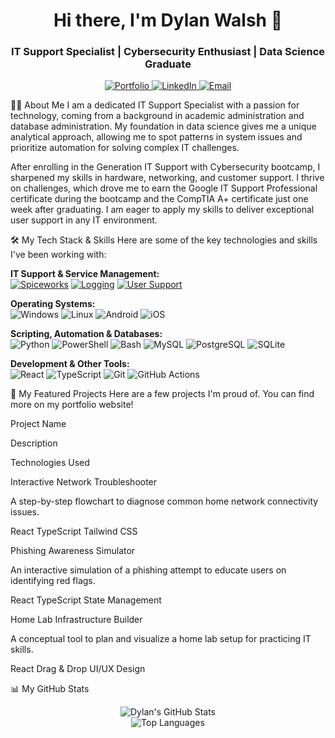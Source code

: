 <!--
Hi Dylan! To use this, create a new repository on GitHub with the exact name "dylanwalsh-ie".
GitHub will let you know it's a special repository.
Then, simply copy and paste all of this code into the README.md file in that new repository and commit it.
Voila! You'll have a shiny new profile page.
-->

<div align="center">
<h1 align="center">Hi there, I'm Dylan Walsh 👋</h1>
<h3 align="center">IT Support Specialist | Cybersecurity Enthusiast | Data Science Graduate</h3>
</div>

<p align="center">
<a href="https://dylanwalsh.ie" target="_blank">
<img src="https://www.google.com/search?q=https://img.shields.io/badge/Portfolio-dylanwalsh.ie-blue%3Fstyle%3Dfor-the-badge%26logo%3Dicloud" alt="Portfolio"/>
</a>
<a href="https://www.google.com/search?q=https://www.linkedin.com/in/dylanwalsh-ie/" target="_blank">
<img src="https://www.google.com/search?q=https://img.shields.io/badge/LinkedIn-Connect-blue%3Fstyle%3Dfor-the-badge%26logo%3Dlinkedin" alt="LinkedIn"/>
</a>
<a href="mailto:dylanwalsh23ie@gmail.com">
<img src="https://www.google.com/search?q=https://img.shields.io/badge/Email-Say_Hello-red%3Fstyle%3Dfor-the-badge%26logo%3Dgmail" alt="Email"/>
</a>
</p>

👨‍💻 About Me
I am a dedicated IT Support Specialist with a passion for technology, coming from a background in academic administration and database administration. My foundation in data science gives me a unique analytical approach, allowing me to spot patterns in system issues and prioritize automation for solving complex IT challenges.

After enrolling in the Generation IT Support with Cybersecurity bootcamp, I sharpened my skills in hardware, networking, and customer support. I thrive on challenges, which drove me to earn the Google IT Support Professional certificate during the bootcamp and the CompTIA A+ certificate just one week after graduating. I am eager to apply my skills to deliver exceptional user support in any IT environment.

🛠️ My Tech Stack & Skills
Here are some of the key technologies and skills I've been working with:

<p align="left">
<strong>IT Support & Service Management:</strong><br>
<a href="#"><img src="https://www.google.com/search?q=https://img.shields.io/badge/Spiceworks-Orange%3Fstyle%3Dfor-the-badge%26logo%3Dspiceworks%26logoColor%3Dwhite" alt="Spiceworks"></a>
<a href="#"><img src="https://www.google.com/search?q=https://img.shields.io/badge/Incident_Logging-blue%3Fstyle%3Dfor-the-badge" alt="Logging"></a>
<a href="#"><img src="https://www.google.com/search?q=https://img.shields.io/badge/User_Support-blue%3Fstyle%3Dfor-the-badge" alt="User Support"></a>
</p>

<p align="left">
<strong>Operating Systems:</strong><br>
<img src="https://www.google.com/search?q=https://img.shields.io/badge/Windows-0078D6%3Fstyle%3Dfor-the-badge%26logo%3Dwindows%26logoColor%3Dwhite" alt="Windows"/>
<img src="https://img.shields.io/badge/Linux-FCC624?style=for-the-badge&logo=linux&logoColor=black" alt="Linux"/>
<img src="https://www.google.com/search?q=https://img.shields.io/badge/Android-3DDC84%3Fstyle%3Dfor-the-badge%26logo%3Dandroid%26logoColor%3Dwhite" alt="Android"/>
<img src="https://www.google.com/search?q=https://img.shields.io/badge/iOS-000000%3Fstyle%3Dfor-the-badge%26logo%3Dapple%26logoColor%3Dwhite" alt="iOS"/>
</p>

<p align="left">
<strong>Scripting, Automation & Databases:</strong><br>
<img src="https://www.google.com/search?q=https://img.shields.io/badge/Python-3776AB%3Fstyle%3Dfor-the-badge%26logo%3Dpython%26logoColor%3Dwhite" alt="Python"/>
<img src="https://www.google.com/search?q=https://img.shields.io/badge/PowerShell-5391FE%3Fstyle%3Dfor-the-badge%26logo%3Dpowershell%26logoColor%3Dwhite" alt="PowerShell"/>
<img src="https://img.shields.io/badge/Bash-4EAA25?style=for-the-badge&logo=gnubash&logoColor=white" alt="Bash"/>
<img src="https://img.shields.io/badge/MySQL-4479A1?style=for-the-badge&logo=mysql&logoColor=white" alt="MySQL"/>
<img src="https://www.google.com/search?q=https://img.shields.io/badge/PostgreSQL-4169E1%3Fstyle%3Dfor-the-badge%26logo%3Dpostgresql%26logoColor%3Dwhite" alt="PostgreSQL"/>
<img src="https://www.google.com/search?q=https://img.shields.io/badge/SQLite-003B57%3Fstyle%3Dfor-the-badge%26logo%3Dsqlite%26logoColor%3Dwhite" alt="SQLite"/>
</p>

<p align="left">
<strong>Development & Other Tools:</strong><br>
<img src="https://www.google.com/search?q=https://img.shields.io/badge/React-61DAFB%3Fstyle%3Dfor-the-badge%26logo%3Dreact%26logoColor%3Dblack" alt="React"/>
<img src="https://img.shields.io/badge/TypeScript-3178C6?style=for-the-badge&logo=typescript&logoColor=white" alt="TypeScript"/>
<img src="https://www.google.com/search?q=https://img.shields.io/badge/Git-F05032%3Fstyle%3Dfor-the-badge%26logo%3Dgit%26logoColor%3Dwhite" alt="Git"/>
<img src="https://www.google.com/search?q=https://img.shields.io/badge/GitHub_Actions-2088FF%3Fstyle%3Dfor-the-badge%26logo%3Dgithub-actions%26logoColor%3Dwhite" alt="GitHub Actions"/>
</p>

🚀 My Featured Projects
Here are a few projects I'm proud of. You can find more on my portfolio website!

Project Name

Description

Technologies Used

Interactive Network Troubleshooter

A step-by-step flowchart to diagnose common home network connectivity issues.

React TypeScript Tailwind CSS

Phishing Awareness Simulator

An interactive simulation of a phishing attempt to educate users on identifying red flags.

React TypeScript State Management

Home Lab Infrastructure Builder

A conceptual tool to plan and visualize a home lab setup for practicing IT skills.

React Drag & Drop UI/UX Design

📊 My GitHub Stats
<p align="center">
<img src="https://www.google.com/search?q=https://github-readme-stats.vercel.app/api%3Fusername%3Ddylanwalsh-ie%26show_icons%3Dtrue%26theme%3Dtokyonight%26count_private%3Dtrue" alt="Dylan's GitHub Stats">
<br>
<img src="https://www.google.com/search?q=https://github-readme-stats.vercel.app/api/top-langs/%3Fusername%3Ddylanwalsh-ie%26layout%3Dcompact%26theme%3Dtokyonight" alt="Top Languages">
</p>

